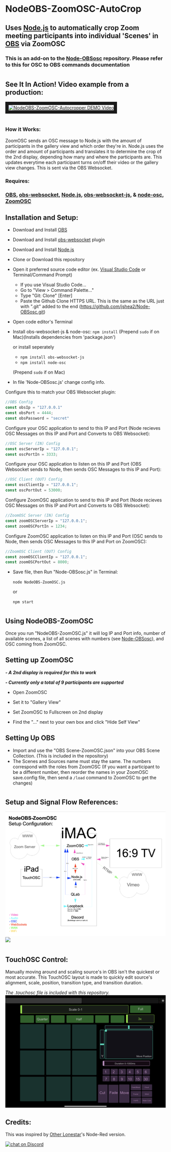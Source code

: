 # NodeOBS-ZoomOSC-AutoCrop
## Uses [Node.js](https://nodejs.org/) to automatically crop Zoom meeting participants into individual 'Scenes' in [OBS](https://obsproject.com/) via ZoomOSC

### This is an add-on to the [Node-OBSosc](https://github.com/jshea2/Node-OBSosc) repository. Please refer to this for OSC to OBS commands documentation

#

## See It In Action! Video example from a production:

<a href="https://youtu.be/pR-0IUBodrc" target="_blank"><img src="http://img.youtube.com/vi/pR-0IUBodrc/0.jpg" 
alt="NodeOBS-ZoomOSC-Autocropper DEMO Video" width="500" border="10" /></a>

#
### How it Works:
ZoomOSC sends an OSC message to Node.js with the amount of participants in the gallery view and which order they're in. Node.js uses the order and amount of participants and translates it to determine the crop of the 2nd display, depending how many and where the participants are. This updates everytime each participant turns on/off their video or the gallery view changes. This is sent via the OBS Websocket.


### Requires:

### [OBS](https://obsproject.com/), [obs-websocket](https://github.com/Palakis/obs-websocket/releases), [Node.js](https://nodejs.org/), [obs-websocket-js](https://github.com/haganbmj/obs-websocket-js), & [node-osc](https://github.com/MylesBorins/node-osc), [ZoomOSC](https://www.liminalet.com/zoomosc-downloads)


## Installation and Setup:

- Download and Install [OBS](https://obsproject.com/)
- Download and Install [obs-websocket](https://github.com/Palakis/obs-websocket/releases) plugin
- Download and Install [Node.js](https://nodejs.org/)
- Clone or Download this repository
- Open it preferred source code editor (ex. [Visual Studio Code](https://code.visualstudio.com/download) or Terminal/Command Prompt)
  - If you use Visual Studio Code...
  - Go to "View > Command Palette..."
  -  Type "Git: Clone" [Enter]
  -  Paste the Github Clone HTTPS URL. This is the same as the URL just with ".git" added to the end (https://github.com/jshea2/Node-OBSosc.git)
- Open code editor's Terminal
- Install obs-websocket-js & node-osc: `npm install` (Prepend `sudo` if on Mac)(Installs dependencies from 'package.json')
  
  
  
  or install seperately
  - `npm install obs-websocket-js`
  - `npm install node-osc`
  
  

  (Prepend `sudo` if on Mac)
 
 
 - In file 'Node-OBSosc.js' change config info.
 
  
  Configure this to match your OBS Websocket plugin:

``` javascript
//OBS Config
const obsIp = "127.0.0.1"
const obsPort = 4444;
const obsPassword = "secret"
```


Configure your OSC application to send to this IP and Port (Node recieves OSC Messages on this IP and Port and Converts to OBS Websocket):
``` javascript
//OSC Server (IN) Config
const oscServerIp = "127.0.0.1";
const oscPortIn = 3333;
```


Configure your OSC application to listen on this IP and Port (OBS Websocket sends to Node, then sends OSC Messages to this IP and Port):
```javascript
//OSC Client (OUT) Config
const oscClientIp = "127.0.0.1";
const oscPortOut = 53000;
```

Configure ZoomOSC application to send to this IP and Port (Node recieves OSC Messages on this IP and Port and Converts to OBS Websocket):
``` javascript
//ZoomOSC Server (IN) Config
const zoomOSCServerIp = "127.0.0.1";
const zoomOSCPortIn = 1234;
```


Configure ZoomOSC application to listen on this IP and Port (OSC sends to Node, then sends OSC Messages to this IP and Port on ZoomOSC):
```javascript
//ZoomOSC Client (OUT) Config
const zoomOSCClientIp = "127.0.0.1";
const zoomOSCPortOut = 8000;
```

- Save file, then Run "Node-OBSosc.js" in Terminal: 
    
    `node NodeOBS-ZoomOSC.js` 


  or  

  `npm start`

#
## Using NodeOBS-ZoomOSC

Once you run "NodeOBS-ZoomOSC.js" it will log IP and Port info, number of available scenes, a list of all scenes with numbers (see [Node-OBSosc]("https://github.com/jshea2/Node-OBSosc")), and OSC coming from ZoomOSC.

## Setting up ZoomOSC

***- A 2nd display is required for this to work***

***- Currently only a total of 9 participants are supported***

- Open ZoomOSC 

- Set it to "Gallery View"

- Set ZoomOSC to Fullscreen on 2nd display

- Find the "..." next to your own box and click "Hide Self View"

## Setting Up OBS

- Import and use the "OBS Scene-ZoomOSC.json" into your OBS Scene Collection. (This is included in the repository)
- The Scenes and Sources name must stay the same. The numbers correspond with the roles from ZoomOSC (If you want a participant to be a different number, then reorder the names in your ZoomOSC save.config file, then send a `/load` command to ZoomOSC to get the changes) 
#
## Setup and Signal Flow References:
<img src="assets/Screen Shot 2021-01-13 at 3.24.12 AM.png" style="500px;">
<img src="assets/NTFRN Setup.PNG" style="500px;">

#
## TouchOSC Control:
Manually moving around and scaling source's in OBS isn't the quickest or most accurate. This TouchOSC layout is made to quickly edit source's alignment, scale, position, transition type, and transition duration.
 
 *The .touchosc file is included with this repository.*
<img src="assets/IMG_A1A773F3A72E-1.jpeg" style="500px">

## Credits:
This was inspired by [Other Lonestar](https://www.youtube.com/watch?v=WUJUGsxdMEQ)'s Node-Red version.

<a href="https://discord.gg/FJ79AKPgSk">
        <img src="https://img.shields.io/discord/308323056592486420?logo=discord"
            alt="chat on Discord"></a>
